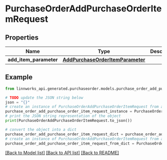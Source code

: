 # PurchaseOrderAddPurchaseOrderItemRequest


## Properties

Name | Type | Description | Notes
------------ | ------------- | ------------- | -------------
**add_item_parameter** | [**AddPurchaseOrderItemParameter**](AddPurchaseOrderItemParameter.md) |  | [optional] 

## Example

```python
from linnworks_api.generated.purchaseorder.models.purchase_order_add_purchase_order_item_request import PurchaseOrderAddPurchaseOrderItemRequest

# TODO update the JSON string below
json = "{}"
# create an instance of PurchaseOrderAddPurchaseOrderItemRequest from a JSON string
purchase_order_add_purchase_order_item_request_instance = PurchaseOrderAddPurchaseOrderItemRequest.from_json(json)
# print the JSON string representation of the object
print(PurchaseOrderAddPurchaseOrderItemRequest.to_json())

# convert the object into a dict
purchase_order_add_purchase_order_item_request_dict = purchase_order_add_purchase_order_item_request_instance.to_dict()
# create an instance of PurchaseOrderAddPurchaseOrderItemRequest from a dict
purchase_order_add_purchase_order_item_request_from_dict = PurchaseOrderAddPurchaseOrderItemRequest.from_dict(purchase_order_add_purchase_order_item_request_dict)
```
[[Back to Model list]](../README.md#documentation-for-models) [[Back to API list]](../README.md#documentation-for-api-endpoints) [[Back to README]](../README.md)


